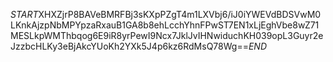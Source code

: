 $START$XHXZjrP8BAVeBMRFBj3sKXpPZgT4m1LXVbj6/iJ0iYWEVdBDSVwM0LKnkAjzpNbMPYpzaRxauB1GA8b8ehLcchYhnFPwST7EN1xLjEghVbe8wZ71MESLkpWMThbqog6E9iR8yrPewI9Ncx7JklJvIHNwiduchKH039opL3Guyr2eJzzbcHLKy3eBjAkcYUoKh2YXk5J4p6kz6RdMsQ78Wg==$END$